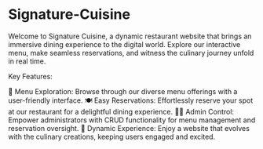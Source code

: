 # Signature-Cuisine
Welcome to Signature Cuisine, a dynamic restaurant website that brings an immersive dining experience to the digital world. Explore our interactive menu, make seamless reservations, and witness the culinary journey unfold in real time.

Key Features:

📜 Menu Exploration: Browse through our diverse menu offerings with a user-friendly interface.
🍽️ Easy Reservations: Effortlessly reserve your spot at our restaurant for a delightful dining experience.
👨‍🍳 Admin Control: Empower administrators with CRUD functionality for menu management and reservation oversight.
🚀 Dynamic Experience: Enjoy a website that evolves with the culinary creations, keeping users engaged and excited.
